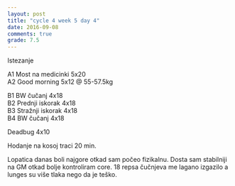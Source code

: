 ```yaml
---
layout: post
title: "cycle 4 week 5 day 4"
date: 2016-09-08
comments: true
grade: 7.5
---
```


Istezanje

A1 Most na medicinki 5x20  
A2 Good morning 5x12 @ 55-57.5kg  

B1 BW čučanj 4x18     
B2 Prednji iskorak 4x18  
B3 Stražnji iskorak 4x18  
B4 BW čučanj 4x18  

Deadbug 4x10    

Hodanje na kosoj traci 20 min.  

Lopatica danas boli najgore otkad sam počeo fizikalnu. Dosta sam stabilniji na GM otkad bolje kontroliram core. 18 repsa čučnjeva me lagano izgazilo a lunges su više tlaka nego da je teško.
